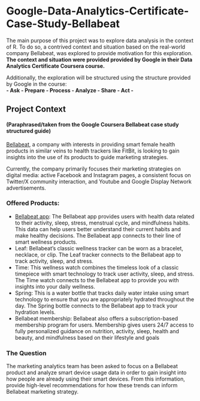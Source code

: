 # Google-Data-Analytics-Certificate-Case-Study-Bellabeat
The main purpose of this project was to explore data analysis in the context of R.  To do so, a contrived context and situation based on the real-world company Bellabeat, was explored to provide motivation for this exploration. **The context and situation were provided  provided by Google in their Data Analytics Certificate Coursera course.**

Additionally, the exploration will be structured using the structure provided by Google in the course:  
**- Ask - Prepare - Process - Analyze - Share - Act -**


## Project Context 
#### (Paraphrased/taken from the Google Coursera Bellabeat case study structured guide)
[Bellabeat](https://bellabeat.com/), a company with interests in providing smart female health products in similar veins to health trackers like FitBit, is looking to gain insights into the use of its products to guide marketing strategies. 

Currently, the company primarily focuses their marketing strategies on digital media: active Facebook and Instagram pages, a consistent focus on Twitter/X community interaction, and Youtube and Google Display Network advertisements.

### Offered Products:
- [Bellabeat app](https://support.bellabeat.com/hc/en-us/articles/4405242767890-How-to-see-your-data-in-the-Bellabeat-app): The Bellabeat app provides users with health data related to their activity, sleep, stress, menstrual cycle, and mindfulness habits. This data can help users better understand their current habits and make healthy decisions. The Bellabeat app connects to their line of smart wellness products.
- Leaf: Bellabeat’s classic wellness tracker can be worn as a bracelet, necklace, or clip. The Leaf tracker connects to the Bellabeat app to track activity, sleep, and stress.
- Time: This wellness watch combines the timeless look of a classic timepiece with smart technology to track user activity, sleep, and stress. The Time watch connects to the Bellabeat app to provide you with insights into your daily wellness.
- Spring: This is a water bottle that tracks daily water intake using smart technology to ensure that you are appropriately hydrated throughout the day. The Spring bottle connects to the Bellabeat app to track your hydration levels.
- Bellabeat membership: Bellabeat also offers a subscription-based membership program for users. Membership gives users 24/7 access to fully personalized guidance on nutrition, activity, sleep, health and beauty, and mindfulness based on their lifestyle and goals

### The Question
The marketing analytics team has been asked to focus on a Bellabeat product and analyze smart device usage data in order to gain insight into how people are already using their smart devices. From this information, provide high-level recommendations for how these trends can inform Bellabeat marketing strategy.


